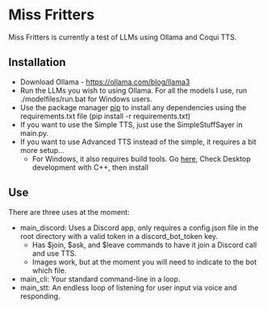 # Miss Fritters

Miss Fritters is currently a test of LLMs using Ollama and Coqui TTS.

## Installation

- Download Ollama - https://ollama.com/blog/llama3
- Run the LLMs you wish to using Ollama. For all the models I use, run ./modelfiles/run.bat for Windows users.
- Use the package manager [pip](https://pip.pypa.io/en/stable/) to install any dependencies using the requirements.txt file (pip install -r requirements.txt)
- If you want to use the Simple TTS, just use the SimpleStuffSayer in main.py.
- If you want to use Advanced TTS instead of the simple, it requires a bit more setup...
  - For Windows, it also requires build tools. Go [here](https://visualstudio.microsoft.com/visual-cpp-build-tools/), Check Desktop development with C++, then install

## Use

There are three uses at the moment:

- main_discord: Uses a Discord app, only requires a config.json file in the root directory with a valid token in a discord_bot_token key.
  - Has \$join, \$ask, and \$leave commands to have it join a Discord call and use TTS.
  - Images work, but at the moment you will need to indicate to the bot which file.
- main_cli: Your standard command-line in a loop.
- main_stt: An endless loop of listening for user input via voice and responding.